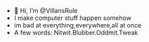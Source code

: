 - 👋 Hi, I’m @VillansRule
- I make computer stuff happen somehow
- im bad at everything,everywhere,all at once
- A few words: Nitwit.Blubber.Oddmit.Tweak
